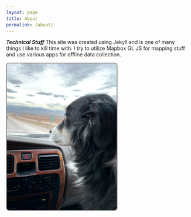 ```yaml
---
layout: page
title: About
permalink: /about/
---
```


***Technical Stuff***
This site was created using Jekyll and is one of many things I like to kill time with. I try to utilize Mapbox GL JS for mapping stuff and use various apps for offline data collection. 

<img src="/assets/images/IMG_3878.jpg" alt="Otis" style="width:300px;height:400px; float: left; border-radius: 8px; border: 2px solid grey">
